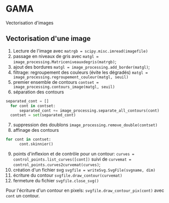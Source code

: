 # GAMA
Vectorisation d'images

## Vectorisation d'une image
1. Lecture de l'image avec `matrgb = scipy.misc.imread(imagefile)`
2. passage en niveaux de gris avec `matgl = image_processing.Matriceniveauxdegris(matrgb)`;
3. ajout des bordures `matgl = image_processing.add_border(matgl)`;
4. filtrage: regroupement des couleurs (évite les dégradés) `matgl = image_processing.regroupement_couleur(matgl, seuil)`
5. premier ensemble de contours `contset = image_processing.contours_image(matgl, seuil)`
6. séparation des contours
  ```python
  separated_cont = []
    for cont in contset:
        separated_cont += image_processing.separate_all_contours(cont)
    contset = set(separated_cont)
  ```
7. suppression des doublons `image_processing.remove_double(contset)`
8. affinage des contours
  ```python
  for cont in contset:
        cont.skinnier()
  ```
9. points d'inflexion et de contrôle pour un contour: `curves = control_points.list_curves([cont])` suivi de `curvemat = control_points.curves2curvemat(curves)`;
10. création d'un fichier svg `svgfile = writeSvg.SvgFile(svgname, dim)`
11. écriture du contour `svgfile.draw_contour(curvemat)`
12. fermeture du fichier `svgfile.close_svg()`

Pour l'écriture d'un contour en pixels: `svgfile.draw_contour_pix(cont)` avec `cont` un contour.
